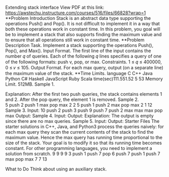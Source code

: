 Extending stack interface
View PDF at this link: https://awstechu.instructure.com/courses/516/files/66828?wrap=1
**Problem Introduction
Stack is an abstract data type supporting the operations Push() and Pop(). It is not difficult to implement it in a way that both these operations work in constant time. In this problem, you goal will be to implement a stack that also supports finding the maximum value and to ensure that all operations still work in constant time.
**Problem Description
Task. Implement a stack supporting the operations Push(), Pop(), and Max().
Input Format. The first line of the input contains the number 𝑞 of queries. Each of the following 𝑞 lines
specifies a query of one of the following formats: push v, pop, or max.
Constraints. 1 ≤ 𝑞 ≤ 400000, 0 ≤ 𝑣 ≤ 105.
Output Format. For each max query, output (on a separate line) the maximum value of the stack.
**Time Limits.
language C C++ Java Python C# Haskell JavaScript Ruby Scala time(sec)111.551.52 5 53
Memory Limit. 512MB. Sample 1.

Explanation:
After the first two push queries, the stack contains elements 1 and 2. After the pop query, the element 1 is removed.
Sample 2.   
5
push 2 push 1 max pop max
 2 2
5
push 1 push 2 max pop max
 2 1
12
Sample 3.
Input:
 10 push 2 push 3 push 9 push 7 push 2 max max max pop max
Output:
Sample 4.
Input:
Output: Explanation:
The output is empty since there are no max queries. Sample 5.
Input:
Output:
Starter Files
The starter solutions in C++, Java, and Python3 process the queries naively: for each max query they scan the current contents of the stack to find the maximum value. Hence the max query has running time proportional to the size of the stack. Your goal is to modify it so that its running time becomes constant. For other programming languages, you need to implement a solution from scratch.
 9 9 9 9
 3
push 1 push 7 pop
  6
push 7 push 1 push 7 max pop max
 7 7
13

What to Do
Think about using an auxiliary stack.
